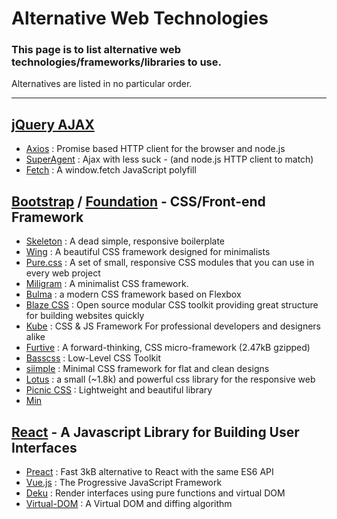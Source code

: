 # Alternative Web Technologies

### This page is to list alternative web technologies/frameworks/libraries to use.
Alternatives are listed in no particular order.
****
## [jQuery AJAX](http://api.jquery.com/jquery.ajax/)
- [Axios](https://github.com/mzabriskie/axios) : Promise based HTTP client for the browser and node.js
- [SuperAgent](https://github.com/visionmedia/superagent) : Ajax with less suck - (and node.js HTTP client to match)
- [Fetch](https://github.com/github/fetch) : A window.fetch JavaScript polyfill

## [Bootstrap](http://getbootstrap.com/) / [Foundation](http://foundation.zurb.com/) - CSS/Front-end Framework
- [Skeleton](http://getskeleton.com/) : A dead simple, responsive boilerplate
- [Wing](https://github.com/kbrsh/wing) : A beautiful CSS framework designed for minimalists
- [Pure.css](https://purecss.io/) : A set of small, responsive CSS modules that you can use in every web project
- [Miligram](http://milligram.io/) : A minimalist CSS framework.
- [Bulma](http://bulma.io/) : a modern CSS framework based on Flexbox
- [Blaze CSS](http://blazecss.com/) : Open source modular CSS toolkit providing great structure for building websites quickly
- [Kube](https://imperavi.com/kube/) : CSS & JS Framework For professional developers and designers alike
- [Furtive](http://furtive.co/) : A forward-thinking, CSS micro-framework (2.47kB gzipped)
- [Basscss](http://basscss.com/) : Low-Level CSS Toolkit
- [siimple](https://siimple.juanes.xyz/) : Minimal CSS framework for flat and clean designs
- [Lotus](http://goatslacker.github.io/lotus.css/) : a small (~1.8k) and powerful css library for the responsive web
- [Picnic CSS](https://picnicss.com/) : Lightweight and beautiful library
- [Min](http://mincss.com/)

## [React](https://facebook.github.io/react/) - A Javascript Library for Building User Interfaces
- [Preact](https://preactjs.com/) : Fast 3kB alternative to React with the same ES6 API
- [Vue.js](https://vuejs.org/) : The Progressive JavaScript Framework
- [Deku](https://github.com/anthonyshort/deku) : Render interfaces using pure functions and virtual DOM
- [Virtual-DOM](https://github.com/Matt-Esch/virtual-dom) : A Virtual DOM and diffing algorithm